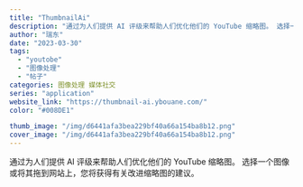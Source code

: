 ```yaml
---
title: "ThumbnailAi"
description: "通过为人们提供 AI 评级来帮助人们优化他们的 YouTube 缩略图。 选择一个图像或将其拖到网站上，您将获得有关改进"
author: "瑞东"
date: "2023-03-30"
tags:
  - "youtobe"
  - "图像处理"
  - "帖子"
categories: 图像处理 媒体社交
series: "application"
website_link: "https://thumbnail-ai.ybouane.com/"
color: "#008DE1"

thumb_image: "/img/d6441afa3bea229bf40a66a154ba8b12.png"
cover_image: "/img/d6441afa3bea229bf40a66a154ba8b12.png"
---
```


通过为人们提供 AI 评级来帮助人们优化他们的 YouTube 缩略图。 选择一个图像或将其拖到网站上，您将获得有关改进缩略图的建议。 